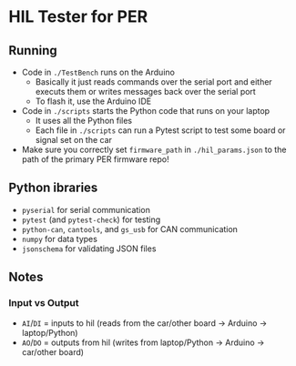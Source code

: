 # HIL Tester for PER

## Running

- Code in `./TestBench` runs on the Arduino
	- Basically it just reads commands over the serial port and either executs them or writes messages back over the serial port
	- To flash it, use the Arduino IDE
- Code in `./scripts` starts the Python code that runs on your laptop
	- It uses all the Python files
	- Each file in `./scripts` can run a Pytest script to test some board or signal set on the car
- Make sure you correctly set `firmware_path` in `./hil_params.json` to the path of the primary PER firmware repo!

## Python ibraries

- `pyserial` for serial communication
- `pytest` (and `pytest-check`) for testing
- `python-can`, `cantools`, and `gs_usb` for CAN communication
- `numpy` for data types
- `jsonschema` for validating JSON files

## Notes

### Input vs Output

- `AI`/`DI` = inputs to hil (reads from the car/other board -> Arduino -> laptop/Python)
- `AO`/`DO` = outputs from hil (writes from laptop/Python -> Arduino -> car/other board)
